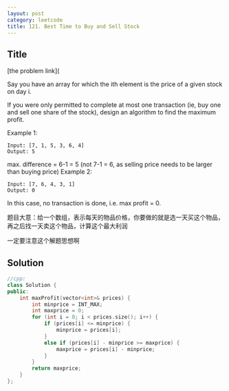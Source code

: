 ```yaml
---
layout: post
category: leetcode
title: 121. Best Time to Buy and Sell Stock
---
```

## Title
[the problem link](

Say you have an array for which the ith element is the price of a given stock on day i.

If you were only permitted to complete at most one transaction (ie, buy one and sell one share of the stock), design an algorithm to find the maximum profit.

Example 1:

	Input: [7, 1, 5, 3, 6, 4]
	Output: 5

max. difference = 6-1 = 5 (not 7-1 = 6, as selling price needs to be larger than buying price)
Example 2:

	Input: [7, 6, 4, 3, 1]
	Output: 0

In this case, no transaction is done, i.e. max profit = 0.

题目大意：给一个数组，表示每天的物品价格，你要做的就是选一天买这个物品，再之后找一天卖这个物品，计算这个最大利润

一定要注意这个解题思想啊

## Solution
```c++
//cpp:
class Solution {
public:
	int maxProfit(vector<int>& prices) {
		int minprice = INT_MAX;
		int maxprice = 0;
		for (int i = 0; i < prices.size(); i++) {
			if (prices[i] <= minprice) {
				minprice = prices[i];
			}
			else if (prices[i] - minprice >= maxprice) {
				maxprice = prices[i] - minprice;
			}
		}
		return maxprice;
	}
};
```
